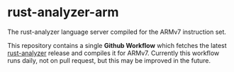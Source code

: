 # rust-analyzer-arm
The rust-analyzer language server compiled for the ARMv7 instruction set.

This repository contains a single **Github Workflow** which fetches the latest [rust-analyzer](https://github.com/rust-analyzer/rust-analyzer) release and compiles it for ARMv7.
Currently this workflow runs daily, not on pull request, but this may be improved in the future.

